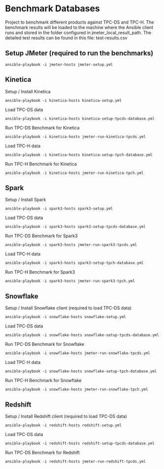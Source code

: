 # Benchmark Databases

Project to benchmark different products against TPC-DS and TPC-H.
The benchmark results will be loaded to the machine where the Ansible client runs and stored in the folder configured in jmeter_local_result_path.
The detailed test results can be found in this file: test-results.csv

## Setup JMeter (required to run the benchmarks)
```
ansible-playbook -i jmeter-hosts jmeter-setup.yml
```

## Kinetica

Setup / Install Kinetica
```
ansible-playbook -i kinetica-hosts kinetica-setup.yml
```
Load TPC-DS data
```
ansible-playbook -i kinetica-hosts kinetica-setup-tpcds-database.yml
```
Run TPC-DS Benchmark for Kinetica 
```
ansible-playbook -i kinetica-hosts jmeter-run-kinetica-tpcds.yml
```
Load TPC-H data
```
ansible-playbook -i kinetica-hosts kinetica-setup-tpch-database.yml
```
Run TPC-H Benchmark for Kinetica 
```
ansible-playbook -i kinetica-hosts jmeter-run-kinetica-tpch.yml
```

## Spark

Setup / Install Spark
```
ansible-playbook -i spark3-hosts spark3-setup.yml
```
Load TPC-DS data
```
ansible-playbook -i spark3-hosts spark3-setup-tpcds-database.yml
```
Run TPC-DS Benchmark for Spark3 
```
ansible-playbook -i spark3-hosts jmeter-run-spark3-tpcds.yml
```
Load TPC-H data
```
ansible-playbook -i spark3-hosts spark3-setup-tpch-database.yml
```
Run TPC-H Benchmark for Spark3 
```
ansible-playbook -i spark3-hosts jmeter-run-spark3-tpch.yml
```

## Snowflake

Setup / Install Snowflake client (required to load TPC-DS data)
```
ansible-playbook -i snowflake-hosts snowflake-setup.yml
```
Load TPC-DS data
```
ansible-playbook -i snowflake-hosts snowflake-setup-tpcds-database.yml
```
Run TPC-DS Benchmark for Snowflake 
```
ansible-playbook -i snowflake-hosts jmeter-run-snowflake-tpcds.yml
```
Load TPC-H data
```
ansible-playbook -i snowflake-hosts snowflake-setup-tpch-database.yml
```
Run TPC-H Benchmark for Snowflake 
```
ansible-playbook -i snowflake-hosts jmeter-run-snowflake-tpch.yml
```

## Redshift

Setup / Install Redshift client (required to load TPC-DS data)
```
ansible-playbook -i redshift-hosts redshift-setup.yml
```
Load TPC-DS data
```
ansible-playbook -i redshift-hosts redshift-setup-tpcds-database.yml
```
Run TPC-DS Benchmark for Redshift 
```
ansible-playbook -i redshift-hosts jmeter-run-redshift-tpcds.yml
```

